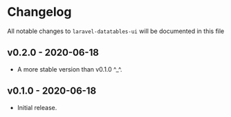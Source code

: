 # Changelog

All notable changes to `laravel-datatables-ui` will be documented in this file

## v0.2.0 - 2020-06-18

- A more stable version than v0.1.0 ^_^.

## v0.1.0 - 2020-06-18

- Initial release.
